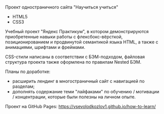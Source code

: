 Проект одностраничного сайта "Научиться учиться"

- HTML5
- CSS3

Учебный проект "Яндекс Практикум", в котором демонстрируются приобретенные навыки работы с флексбокс-вёрсткой,
позиционированием и продвинутой семантикой языка HTML, а также с анимациями, шрифтами и фреймами.

CSS-стили написаны в соответствии с БЭМ-подходом, файловая структура проекта также оформлена по правилам Nested БЭМ.

Планы по доработке:
 - расширить лендинг в многостраничный сайт с навигацией по разделам;
 - дополнять содержание теми "лайфаками" по обучению / мотивации / концентрации, которые были полезны на личном опыте.

Проект на GitHub Pages: https://vsevolodkozlov1.github.io/how-to-learn/
